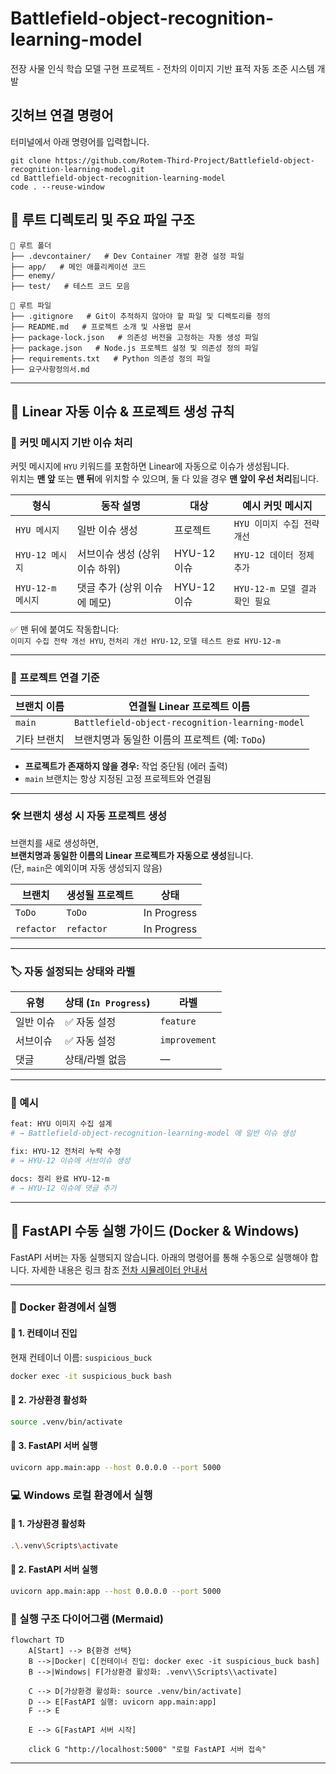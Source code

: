 # Battlefield-object-recognition-learning-model
전장 사물 인식 학습 모델 구현 프로젝트 - 전차의 이미지 기반 표적 자동 조준 시스템 개발

## 깃허브 연결 명령어
터미널에서 아래 명령어를 입력합니다.
<pre><code>git clone https://github.com/Rotem-Third-Project/Battlefield-object-recognition-learning-model.git
cd Battlefield-object-recognition-learning-model
code . --reuse-window
</code></pre>

## 📂 루트 디렉토리 및 주요 파일 구조
<!-- STRUCTURE-START -->
```
📁 루트 폴더
├── .devcontainer/   # Dev Container 개발 환경 설정 파일
├── app/   # 메인 애플리케이션 코드
├── enemy/ 
├── test/   # 테스트 코드 모음

📄 루트 파일
├── .gitignore   # Git이 추적하지 않아야 할 파일 및 디렉토리를 정의
├── README.md   # 프로젝트 소개 및 사용법 문서
├── package-lock.json   # 의존성 버전을 고정하는 자동 생성 파일
├── package.json   # Node.js 프로젝트 설정 및 의존성 정의 파일
├── requirements.txt   # Python 의존성 정의 파일
├── 요구사항정의서.md 
```
<!-- STRUCTURE-END -->

---

## 🧠 Linear 자동 이슈 & 프로젝트 생성 규칙
<!-- ISSUE-AUTO-GUIDE-START -->

### 📌 커밋 메시지 기반 이슈 처리

커밋 메시지에 `HYU` 키워드를 포함하면 Linear에 자동으로 이슈가 생성됩니다.  
위치는 **맨 앞** 또는 **맨 뒤**에 위치할 수 있으며, 둘 다 있을 경우 **맨 앞이 우선 처리**됩니다.

| 형식              | 동작 설명                        | 대상            | 예시 커밋 메시지                |
|------------------|----------------------------------|------------------|---------------------------------|
| `HYU 메시지`     | 일반 이슈 생성                   | 프로젝트         | `HYU 이미지 수집 전략 개선`     |
| `HYU-12 메시지`  | 서브이슈 생성 (상위 이슈 하위)   | HYU-12 이슈      | `HYU-12 데이터 정제 추가`       |
| `HYU-12-m 메시지`| 댓글 추가 (상위 이슈에 메모)     | HYU-12 이슈      | `HYU-12-m 모델 결과 확인 필요`  |

✅ 맨 뒤에 붙여도 작동합니다:  
`이미지 수집 전략 개선 HYU`, `전처리 개선 HYU-12`, `모델 테스트 완료 HYU-12-m`

---

### 🧱 프로젝트 연결 기준

| 브랜치 이름 | 연결될 Linear 프로젝트 이름                     |
|-------------|---------------------------------------------------|
| `main`      | `Battlefield-object-recognition-learning-model` |
| 기타 브랜치 | 브랜치명과 동일한 이름의 프로젝트 (예: `ToDo`) |

- **프로젝트가 존재하지 않을 경우:** 작업 중단됨 (에러 출력)
- `main` 브랜치는 항상 지정된 고정 프로젝트와 연결됨

---

### 🛠 브랜치 생성 시 자동 프로젝트 생성

브랜치를 새로 생성하면,  
**브랜치명과 동일한 이름의 Linear 프로젝트가 자동으로 생성**됩니다.  
(단, `main`은 예외이며 자동 생성되지 않음)

| 브랜치 | 생성될 프로젝트 | 상태       |
|--------|------------------|------------|
| `ToDo` | `ToDo`           | In Progress |
| `refactor` | `refactor`     | In Progress |

---

### 🏷️ 자동 설정되는 상태와 라벨

| 유형         | 상태 (`In Progress`) | 라벨         |
|--------------|----------------------|--------------|
| 일반 이슈    | ✅ 자동 설정          | `feature`    |
| 서브이슈     | ✅ 자동 설정          | `improvement`|
| 댓글         | 상태/라벨 없음        | —            |

---

### 💬 예시

```bash
feat: HYU 이미지 수집 설계
# → Battlefield-object-recognition-learning-model 에 일반 이슈 생성

fix: HYU-12 전처리 누락 수정
# → HYU-12 이슈에 서브이슈 생성

docs: 정리 완료 HYU-12-m
# → HYU-12 이슈에 댓글 추가
```
<!-- ISSUE-AUTO-GUIDE-END -->

---

## 🚀 FastAPI 수동 실행 가이드 (Docker & Windows)

FastAPI 서버는 자동 실행되지 않습니다. 아래의 명령어를 통해 수동으로 실행해야 합니다.
자세한 내용은 링크 참조 [전차 시뮬레이터 안내서](https://bangbaedong-vallet-co-ltd.gitbook.io/tank-challenge)

---

### 🐳 Docker 환경에서 실행

#### 📌 1. 컨테이너 진입

현재 컨테이너 이름: `suspicious_buck`

```bash
docker exec -it suspicious_buck bash
```
#### 📌 2. 가상환경 활성화

```bash
source .venv/bin/activate
```

#### 📌 3. FastAPI 서버 실행

```bash
uvicorn app.main:app --host 0.0.0.0 --port 5000
```
### 💻 Windows 로컬 환경에서 실행

#### 📌 1. 가상환경 활성화

```bash
.\.venv\Scripts\activate
```

#### 📌 2. FastAPI 서버 실행

```bash
uvicorn app.main:app --host 0.0.0.0 --port 5000
```

### 🧠 실행 구조 다이어그램 (Mermaid)
```mermaid
flowchart TD
    A[Start] --> B{환경 선택}
    B -->|Docker| C[컨테이너 진입: docker exec -it suspicious_buck bash]
    B -->|Windows| F[가상환경 활성화: .venv\\Scripts\\activate]

    C --> D[가상환경 활성화: source .venv/bin/activate]
    D --> E[FastAPI 실행: uvicorn app.main:app]
    F --> E

    E --> G[FastAPI 서버 시작]

    click G "http://localhost:5000" "로컬 FastAPI 서버 접속"
```

---
